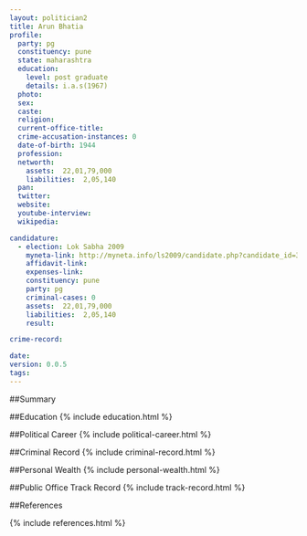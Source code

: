 ```yaml
---
layout: politician2
title: Arun Bhatia
profile: 
  party: pg
  constituency: pune
  state: maharashtra
  education: 
    level: post graduate
    details: i.a.s(1967)
  photo: 
  sex: 
  caste: 
  religion: 
  current-office-title: 
  crime-accusation-instances: 0
  date-of-birth: 1944
  profession: 
  networth: 
    assets:  22,01,79,000
    liabilities:  2,05,140
  pan: 
  twitter: 
  website: 
  youtube-interview: 
  wikipedia: 

candidature: 
  - election: Lok Sabha 2009
    myneta-link: http://myneta.info/ls2009/candidate.php?candidate_id=3578
    affidavit-link: 
    expenses-link: 
    constituency: pune 
    party: pg
    criminal-cases: 0
    assets:  22,01,79,000
    liabilities:  2,05,140
    result:  

crime-record: 

date: 
version: 0.0.5
tags: 
---
```

##Summary


##Education
{% include education.html %}


##Political Career
{% include political-career.html %}


##Criminal Record
{% include criminal-record.html %}


##Personal Wealth
{% include personal-wealth.html %}


##Public Office Track Record
{% include track-record.html %}


##References


{% include references.html %}